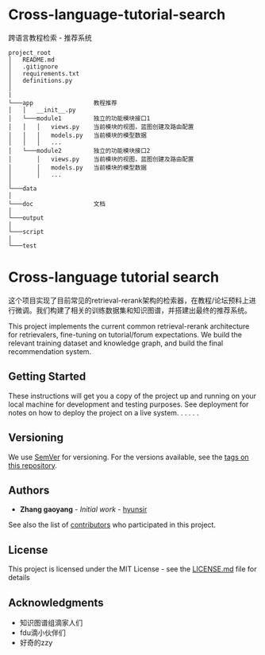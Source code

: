 # Cross-language-tutorial-search
跨语言教程检索 - 推荐系统

```
project_root            
│   README.md           
│   .gitignore          
│   requirements.txt    
│   definitions.py      
│                       
|
└───app                 教程推荐
│   │   __init__.py     
│   └───module1         独立的功能模块接口1
│   │   │   views.py    当前模块的视图，蓝图创建及路由配置
│   │   │   models.py   当前模块的模型数据
│   │   │   ...
│   └───module2         独立的功能模块接口2
│       │   views.py    当前模块的视图，蓝图创建及路由配置
│       │   models.py   当前模块的模型数据
│       │   ...
│
└───data                
│
└───doc                 文档
│
└───output              
│
└───script              
│
└───test                
```



# Cross-language tutorial search

这个项目实现了目前常见的retrieval-rerank架构的检索器，在教程/论坛预料上进行微调。我们构建了相关的训练数据集和知识图谱，并搭建出最终的推荐系统。

This project implements the current common retrieval-rerank architecture for retrievalers, fine-tuning on tutorial/forum expectations. We build the relevant training dataset and knowledge graph, and build the final recommendation system.

## Getting Started

These instructions will get you a copy of the project up and running on your local machine for development and testing purposes. See deployment for notes on how to deploy the project on a live system.
.
.
.
.
.

[//]: # (### Prerequisites)

[//]: # ()
[//]: # (What things you need to install the software and how to install them)

[//]: # ()
[//]: # (```)

[//]: # (Give examples)

[//]: # (```)

[//]: # ()
[//]: # (### Installing)

[//]: # ()
[//]: # (A step by step series of examples that tell you how to get a development env running)

[//]: # ()
[//]: # (Say what the step will be)

[//]: # ()
[//]: # (```)

[//]: # (Give the example)

[//]: # (```)

[//]: # ()
[//]: # (And repeat)

[//]: # ()
[//]: # (```)

[//]: # (until finished)

[//]: # (```)

[//]: # ()
[//]: # (End with an example of getting some data out of the system or using it for a little demo)

[//]: # ()
[//]: # (## Running the tests)

[//]: # ()
[//]: # (Explain how to run the automated tests for this system)

[//]: # ()
[//]: # (### Break down into end to end tests)

[//]: # ()
[//]: # (Explain what these tests test and why)

[//]: # ()
[//]: # (```)

[//]: # (Give an example)

[//]: # (```)

[//]: # ()
[//]: # (### And coding style tests)

[//]: # ()
[//]: # (Explain what these tests test and why)

[//]: # ()
[//]: # (```)

[//]: # (Give an example)

[//]: # (```)

[//]: # ()
[//]: # (## Deployment)

[//]: # ()
[//]: # (Add additional notes about how to deploy this on a live system)

[//]: # ()
[//]: # (## Built With)

[//]: # ()
[//]: # (* [Dropwizard]&#40;http://www.dropwizard.io/1.0.2/docs/&#41; - The web framework used)

[//]: # (* [Maven]&#40;https://maven.apache.org/&#41; - Dependency Management)

[//]: # (* [ROME]&#40;https://rometools.github.io/rome/&#41; - Used to generate RSS Feeds)

[//]: # ()
[//]: # (## Contributing)

[//]: # ()
[//]: # (Please read [CONTRIBUTING.md]&#40;https://gist.github.com/PurpleBooth/b24679402957c63ec426&#41; for details on our code of conduct, and the process for submitting pull requests to us.)

## Versioning

We use [SemVer](http://semver.org/) for versioning. For the versions available, see the [tags on this repository](https://github.com/hyunsir/Cross-language-tutorial-search/tags).

## Authors

* **Zhang gaoyang** - *Initial work* - [hyunsir](https://github.com/hyunsir)

See also the list of [contributors](https://github.com/hyunsir/Cross-language-tutorial-search/contributors) who participated in this project.

## License

This project is licensed under the MIT License - see the [LICENSE.md](LICENSE.md) file for details

## Acknowledgments

[//]: # (* 可爱滴大师兄)

[//]: # (* 敬爱滴教授)
* 知识图谱组滴家人们
* fdu滴小伙伴们
* 好奇的zzy
